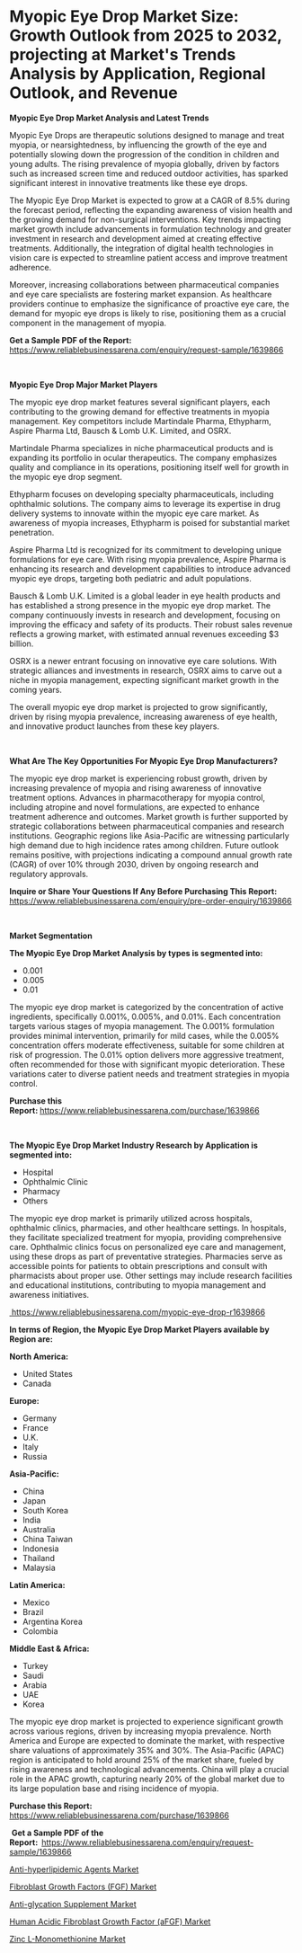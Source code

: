 <p><h1>Myopic Eye Drop Market Size: Growth Outlook from 2025 to 2032, projecting at Market's Trends Analysis by Application, Regional Outlook, and Revenue</h1></p><p><strong>Myopic Eye Drop Market Analysis and Latest Trends</strong></p>
<p><p>Myopic Eye Drops are therapeutic solutions designed to manage and treat myopia, or nearsightedness, by influencing the growth of the eye and potentially slowing down the progression of the condition in children and young adults. The rising prevalence of myopia globally, driven by factors such as increased screen time and reduced outdoor activities, has sparked significant interest in innovative treatments like these eye drops.</p><p>The Myopic Eye Drop Market is expected to grow at a CAGR of 8.5% during the forecast period, reflecting the expanding awareness of vision health and the growing demand for non-surgical interventions. Key trends impacting market growth include advancements in formulation technology and greater investment in research and development aimed at creating effective treatments. Additionally, the integration of digital health technologies in vision care is expected to streamline patient access and improve treatment adherence.</p><p>Moreover, increasing collaborations between pharmaceutical companies and eye care specialists are fostering market expansion. As healthcare providers continue to emphasize the significance of proactive eye care, the demand for myopic eye drops is likely to rise, positioning them as a crucial component in the management of myopia.</p></p>
<p><strong>Get a Sample PDF of the Report:&nbsp;</strong> <a href="https://www.reliablebusinessarena.com/enquiry/request-sample/1639866?utm_campaign=1841&utm_medium=2&utm_source=Github&utm_content=ia&utm_term=09032025&utm_id=myopic-eye-drop">https://www.reliablebusinessarena.com/enquiry/request-sample/1639866</a></p>
<p>&nbsp;</p>
<p><strong>Myopic Eye Drop Major Market Players</strong></p>
<p><p>The myopic eye drop market features several significant players, each contributing to the growing demand for effective treatments in myopia management. Key competitors include Martindale Pharma, Ethypharm, Aspire Pharma Ltd, Bausch & Lomb U.K. Limited, and OSRX.</p><p>Martindale Pharma specializes in niche pharmaceutical products and is expanding its portfolio in ocular therapeutics. The company emphasizes quality and compliance in its operations, positioning itself well for growth in the myopic eye drop segment.</p><p>Ethypharm focuses on developing specialty pharmaceuticals, including ophthalmic solutions. The company aims to leverage its expertise in drug delivery systems to innovate within the myopic eye care market. As awareness of myopia increases, Ethypharm is poised for substantial market penetration.</p><p>Aspire Pharma Ltd is recognized for its commitment to developing unique formulations for eye care. With rising myopia prevalence, Aspire Pharma is enhancing its research and development capabilities to introduce advanced myopic eye drops, targeting both pediatric and adult populations.</p><p>Bausch & Lomb U.K. Limited is a global leader in eye health products and has established a strong presence in the myopic eye drop market. The company continuously invests in research and development, focusing on improving the efficacy and safety of its products. Their robust sales revenue reflects a growing market, with estimated annual revenues exceeding $3 billion.</p><p>OSRX is a newer entrant focusing on innovative eye care solutions. With strategic alliances and investments in research, OSRX aims to carve out a niche in myopia management, expecting significant market growth in the coming years.</p><p>The overall myopic eye drop market is projected to grow significantly, driven by rising myopia prevalence, increasing awareness of eye health, and innovative product launches from these key players.</p></p>
<p>&nbsp;</p>
<p><strong>What Are The Key Opportunities For Myopic Eye Drop Manufacturers?</strong></p>
<p><p>The myopic eye drop market is experiencing robust growth, driven by increasing prevalence of myopia and rising awareness of innovative treatment options. Advances in pharmacotherapy for myopia control, including atropine and novel formulations, are expected to enhance treatment adherence and outcomes. Market growth is further supported by strategic collaborations between pharmaceutical companies and research institutions. Geographic regions like Asia-Pacific are witnessing particularly high demand due to high incidence rates among children. Future outlook remains positive, with projections indicating a compound annual growth rate (CAGR) of over 10% through 2030, driven by ongoing research and regulatory approvals.</p></p>
<p><strong>Inquire or Share Your Questions If Any Before Purchasing This Report:</strong> <a href="https://www.reliablebusinessarena.com/enquiry/pre-order-enquiry/1639866?utm_campaign=1841&utm_medium=2&utm_source=Github&utm_content=ia&utm_term=09032025&utm_id=myopic-eye-drop">https://www.reliablebusinessarena.com/enquiry/pre-order-enquiry/1639866</a></p>
<p>&nbsp;</p>
<p><strong>Market Segmentation</strong></p>
<p><strong>The Myopic Eye Drop Market Analysis by types is segmented into:</strong></p>
<p><ul><li>0.001</li><li>0.005</li><li>0.01</li></ul></p>
<p><p>The myopic eye drop market is categorized by the concentration of active ingredients, specifically 0.001%, 0.005%, and 0.01%. Each concentration targets various stages of myopia management. The 0.001% formulation provides minimal intervention, primarily for mild cases, while the 0.005% concentration offers moderate effectiveness, suitable for some children at risk of progression. The 0.01% option delivers more aggressive treatment, often recommended for those with significant myopic deterioration. These variations cater to diverse patient needs and treatment strategies in myopia control.</p></p>
<p><strong>Purchase this Report:&nbsp;</strong><a href="https://www.reliablebusinessarena.com/purchase/1639866?utm_campaign=1841&utm_medium=2&utm_source=Github&utm_content=ia&utm_term=09032025&utm_id=myopic-eye-drop">https://www.reliablebusinessarena.com/purchase/1639866</a></p>
<p>&nbsp;</p>
<p><strong>The Myopic Eye Drop Market Industry Research by Application is segmented into:</strong></p>
<p><ul><li>Hospital</li><li>Ophthalmic Clinic</li><li>Pharmacy</li><li>Others</li></ul></p>
<p><p>The myopic eye drop market is primarily utilized across hospitals, ophthalmic clinics, pharmacies, and other healthcare settings. In hospitals, they facilitate specialized treatment for myopia, providing comprehensive care. Ophthalmic clinics focus on personalized eye care and management, using these drops as part of preventative strategies. Pharmacies serve as accessible points for patients to obtain prescriptions and consult with pharmacists about proper use. Other settings may include research facilities and educational institutions, contributing to myopia management and awareness initiatives.</p></p>
<p><a href="https://www.reliablebusinessarena.com/myopic-eye-drop-r1639866?utm_campaign=1841&utm_medium=2&utm_source=Github&utm_content=ia&utm_term=09032025&utm_id=myopic-eye-drop">&nbsp;https://www.reliablebusinessarena.com/myopic-eye-drop-r1639866</a></p>
<p><strong>In terms of Region, the Myopic Eye Drop Market Players available by Region are:</strong></p>
<p>
    <p> <strong> North America: </strong>
        <ul>
            <li>United States</li>
            <li>Canada</li>
        </ul>
        </p> 
    <p> <strong> Europe: </strong>
        <ul>
            <li>Germany</li>
            <li>France</li>
            <li>U.K.</li>
            <li>Italy</li>
            <li>Russia</li>
        </ul>
        </p> 
    <p> <strong> Asia-Pacific: </strong>
        <ul>
            <li>China</li>
            <li>Japan</li>
            <li>South Korea</li>
            <li>India</li>
            <li>Australia</li>
            <li>China Taiwan</li>
            <li>Indonesia</li>
            <li>Thailand</li>
            <li>Malaysia</li>
        </ul>
        </p> 
    <p> <strong> Latin America: </strong>
        <ul>
            <li>Mexico</li>
            <li>Brazil</li>
            <li>Argentina Korea</li>
            <li>Colombia</li>
        </ul>
        </p> 
    <p> <strong> Middle East & Africa: </strong>
        <ul>
            <li>Turkey</li>
            <li>Saudi</li>
            <li>Arabia</li>
            <li>UAE</li>
            <li>Korea</li>
        </ul>
    </p>
    </p>
<p><p>The myopic eye drop market is projected to experience significant growth across various regions, driven by increasing myopia prevalence. North America and Europe are expected to dominate the market, with respective share valuations of approximately 35% and 30%. The Asia-Pacific (APAC) region is anticipated to hold around 25% of the market share, fueled by rising awareness and technological advancements. China will play a crucial role in the APAC growth, capturing nearly 20% of the global market due to its large population base and rising incidence of myopia.</p></p>
<p><strong>Purchase this Report: </strong><a href="https://www.reliablebusinessarena.com/purchase/1639866?utm_campaign=1841&utm_medium=2&utm_source=Github&utm_content=ia&utm_term=09032025&utm_id=myopic-eye-drop">https://www.reliablebusinessarena.com/purchase/1639866</a></p>
<p>&nbsp;<strong>Get a Sample PDF of the Report:&nbsp;&nbsp;</strong><a href="https://www.reliablebusinessarena.com/enquiry/request-sample/1639866?utm_campaign=1841&utm_medium=2&utm_source=Github&utm_content=ia&utm_term=09032025&utm_id=myopic-eye-drop">https://www.reliablebusinessarena.com/enquiry/request-sample/1639866</a></p>
<p><strong></strong></p>
<p><p><a href="https://github.com/ghaligopezf5/Market-Research-Report-List-1/blob/main/anti-hyperlipidemic-agents-market.md?utm_campaign=1841&utm_medium=2&utm_source=Github&utm_content=ia&utm_term=09032025&utm_id=myopic-eye-drop">Anti-hyperlipidemic Agents Market</a></p><p><a href="https://github.com/drielvinki/Market-Research-Report-List-1/blob/main/fibroblast-growth-factors-fgf-market.md?utm_campaign=1841&utm_medium=2&utm_source=Github&utm_content=ia&utm_term=09032025&utm_id=myopic-eye-drop">Fibroblast Growth Factors (FGF) Market</a></p><p><a href="https://github.com/uldularido/Market-Research-Report-List-1/blob/main/anti-glycation-supplement-market.md?utm_campaign=1841&utm_medium=2&utm_source=Github&utm_content=ia&utm_term=09032025&utm_id=myopic-eye-drop">Anti-glycation Supplement Market</a></p><p><a href="https://github.com/decockogbaro25/Market-Research-Report-List-1/blob/main/human-acidic-fibroblast-growth-factor-afgf-market.md?utm_campaign=1841&utm_medium=2&utm_source=Github&utm_content=ia&utm_term=09032025&utm_id=myopic-eye-drop">Human Acidic Fibroblast Growth Factor (aFGF) Market</a></p><p><a href="https://github.com/panciujoslin3/Market-Research-Report-List-1/blob/main/zinc-l-monomethionine-market.md?utm_campaign=1841&utm_medium=2&utm_source=Github&utm_content=ia&utm_term=09032025&utm_id=myopic-eye-drop">Zinc L-Monomethionine Market</a></p></p>